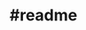 ---
title                : "#readme"
layout               : timeline
permalink            : "/tag/readme"
tags : 
- "#readme"
---
